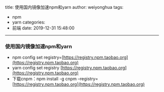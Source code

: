 title: 使用国内镜像加速npm和yarn
author: weiyonghua
tags:
  - npm
  - yarn
categories:
  - 前端
date: 2019-12-31 15:48:00
---
### 使用国内镜像加速npm和yarn

- npm config set registry=[https://registry.npm.taobao.org](https://registry.npm.taobao.org)
- yarn config set registry [https://registry.npm.taobao.org](https://registry.npm.taobao.org)
- 下载cnpm：npm install -g cnpm –registry=[https://registry.npm.taobao.org](https://registry.npm.taobao.org)